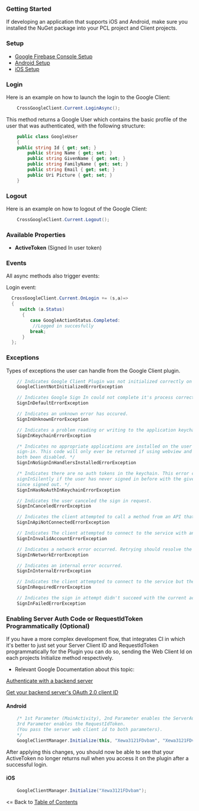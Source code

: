 ### Getting Started

If developing an application that supports iOS and Android, make sure you installed the NuGet package into your PCL project and Client projects.

### Setup
* [Google Firebase Console Setup](GoogleFirebaseConsoleSetup.md)
* [Android Setup](AndroidSetup.md)
* [iOS Setup](iOSSetup.md)

### Login

Here is an example on how to launch the login to the Google Client:

```cs
    CrossGoogleClient.Current.LoginAsync();
```

This method returns a Google User which contains the basic profile of the user that was authenticated, with the following structure:

```cs
    public class GoogleUser
    {
	public string Id { get; set; }
        public string Name { get; set; }
        public string GivenName { get; set; }
        public string FamilyName { get; set; }
        public string Email { get; set; }
        public Uri Picture { get; set; }
    }
```

### Logout

Here is an example on how to logout of the Google Client:

```cs
    CrossGoogleClient.Current.Logout();
```

### Available Properties
* **ActiveToken** (Signed In user token)


### Events

All async methods also trigger events:

Login event:

```cs
  CrossGoogleClient.Current.OnLogin += (s,a)=> 
  {
     switch (a.Status)
      {
         case GoogleActionStatus.Completed:
          //Logged in succesfully
         break;
      }
  };
```


### Exceptions
Types of exceptions the user can handle from the Google Client plugin.
```cs
    // Indicates Google Client Plugin was not initialized correctly on the platform.
    GoogleClientNotInitializedErrorException	

    // Indicates Google Sign In could not complete it's process correctly.
    SignInDefaultErrorException

    // Indicates an unknown error has occured.
    SignInUnknownErrorException

    // Indicates a problem reading or writing to the application keychain.
    SignInKeychainErrorException

    /* Indicates no appropriate applications are installed on the user's device which can handle
    sign-in. This code will only ever be returned if using webview and switching to browser have
    both been disabled. */
    SignInNoSignInHandlersInstalledErrorException

    /* Indicates there are no auth tokens in the keychain. This error code will be returned by
    signInSilently if the user has never signed in before with the given scopes, or if they have
    since signed out. */
    SignInHasNoAuthInKeychainErrorException

    // Indicates the user canceled the sign in request.
    SignInCanceledErrorException

    // Indicates the client attempted to call a method from an API that failed to connect.
    SignInApiNotConnectedErrorException

    // Indicates The client attempted to connect to the service with an invalid account name specified.
    SignInInvalidAccountErrorException

    // Indicates a network error occurred. Retrying should resolve the problem.
    SignInNetworkErrorException

    // Indicates an internal error occurred.
    SignInInternalErrorException

    // Indicates the client attempted to connect to the service but the user is not signed in.
    SignInRequiredErrorException

    // Indicates the sign in attempt didn't succeed with the current account.
    SignInFailedErrorException
```

### Enabling Server Auth Code or RequestIdToken Programmatically (Optional)
If you have a more complex development flow, that integrates CI in which it's better to just set your Server Client ID and RequestIdToken programmatically for the Plugin you can do so, sending the  Web Client Id on each projects Initialize method respectively.

- Relevant Google Documentation about this topic:

[Authenticate with a backend server](https://developers.google.com/identity/sign-in/android/backend-auth)

[Get your backend server's OAuth 2.0 client ID](https://developers.google.com/identity/sign-in/android/start-integrating#get_your_backend_servers_oauth_20_client_id)

#### Android
```cs
    /* 1st Parameter (MainActivity), 2nd Parameter enables the ServerAuthCode 
    3rd Parameter enables the RequestIdToken. 
    (You pass the server web client id to both parameters).
    */
    GoogleClientManager.Initialize(this, "Xewa3121FDvbam", "Xewa3121FDvbam");
```
After applying this changes, you should now be able to see that your ActiveToken no longer returns null when you access it on the plugin after a successful login.

#### iOS
```cs
    GoogleClientManager.Initialize("Xewa3121FDvbam");
```



<= Back to [Table of Contents](../../README.md)
